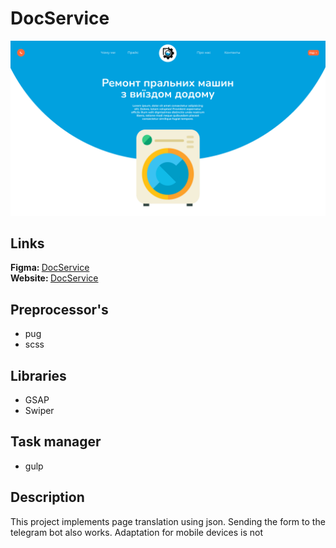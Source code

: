 # DocService

<img src="./doc-service.png">

## Links
<b>Figma: </b><a href="https://www.figma.com/file/5Xz43RP1jllLlCMuVjy36Y/Untitled?node-id=0%3A1&t=b2upHoZRzFGLVonu-3">DocService</a>
<br>
<b>Website: </b><a href="[https://docservice.vercel.app/](https://docservice.vercel.app/?vercelToolbarCode=bcyc84xYKQPvlQ0)">DocService</a>

## Preprocessor's
- pug
- scss

## Libraries
- GSAP
- Swiper

## Task manager
- gulp

## Description
This project implements page translation using json. Sending the form to the telegram bot also works. Adaptation for mobile devices is not
